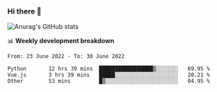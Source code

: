 ### Hi there 👋
![Anurag's GitHub stats](https://github-readme-stats.vercel.app/api?username=jami1024&show_icons=true&theme=radical)

📊 **Weekly development breakdown**
<!--START_SECTION:waka-->

```text
From: 23 June 2022 - To: 30 June 2022

Python       12 hrs 39 mins  █████████████████▒░░░░░░░   69.95 %
Vue.js       3 hrs 39 mins   █████░░░░░░░░░░░░░░░░░░░░   20.21 %
Other        53 mins         █▒░░░░░░░░░░░░░░░░░░░░░░░   04.95 %
```

<!--END_SECTION:waka-->
<!--
**jami1024/jami1024** is a ✨ _special_ ✨ repository because its `README.md` (this file) appears on your GitHub profile.

Here are some ideas to get you started:

- 🔭 I’m currently working on ...
- 🌱 I’m currently learning ...
- 👯 I’m looking to collaborate on ...
- 🤔 I’m looking for help with ...
- 💬 Ask me about ...
- 📫 How to reach me: ...
- 😄 Pronouns: ...
- ⚡ Fun fact: ...
-->
